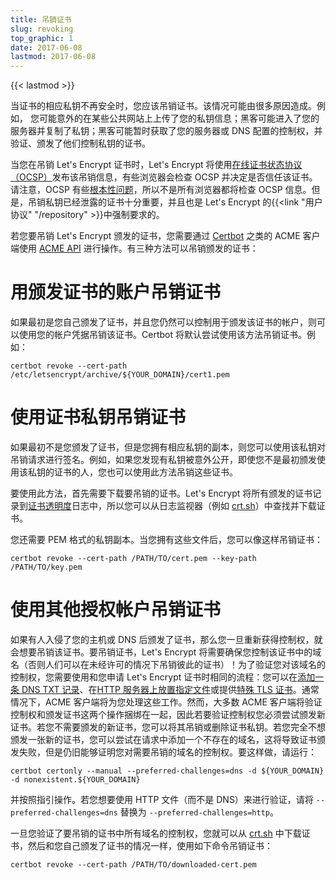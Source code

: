 ```yaml
---
title: 吊销证书
slug: revoking
top_graphic: 1
date: 2017-06-08
lastmod: 2017-06-08
---
```


{{< lastmod >}}

当证书的相应私钥不再安全时，您应该吊销证书。该情况可能由很多原因造成。例如， 您可能意外的在某些公共网站上上传了您的私钥信息；黑客可能进入了您的服务器并复制了私钥；黑客可能暂时获取了您的服务器或 DNS 配置的控制权，并验证、颁发了他们控制私钥的证书。

当您在吊销 Let's Encrypt 证书时，Let's Encrypt 将使用[在线证书状态协议（OCSP）](https://en.wikipedia.org/wiki/Online_Certificate_Status_Protocol)发布该吊销信息，有些浏览器会检查 OCSP 并决定是否信任该证书。请注意，OCSP 有些[根本性问题](https://www.imperialviolet.org/2011/03/18/revocation.html)，所以不是所有浏览器都将检查 OCSP 信息。但是，吊销私钥已经泄露的证书十分重要，并且也是 Let's Encrypt 的{{<link "用户协议" "/repository" >}}中强制要求的。

若您要吊销 Let's Encrypt 颁发的证书，您需要通过 [Certbot](https://certbot.eff.org/) 之类的 ACME 客户端使用 [ACME API](https://github.com/letsencrypt/boulder/blob/master/docs/acme-divergences.md) 进行操作。有三种方法可以吊销颁发的证书：

# 用颁发证书的账户吊销证书

如果最初是您自己颁发了证书，并且您仍然可以控制用于颁发该证书的帐户，则可以使用您的帐户凭据吊销该证书。Certbot 将默认尝试使用该方法吊销证书。例如：

```
certbot revoke --cert-path /etc/letsencrypt/archive/${YOUR_DOMAIN}/cert1.pem
```

# 使用证书私钥吊销证书

如果最初不是您颁发了证书，但是您拥有相应私钥的副本，则您可以使用该私钥对吊销请求进行签名。例如，如果您发现有私钥被意外公开，即使您不是最初颁发使用该私钥的证书的人，您也可以使用此方法吊销这些证书。

要使用此方法，首先需要下载要吊销的证书。Let's Encrypt 将所有颁发的证书记录到[证书透明度](https://www.certificate-transparency.org/)日志中，所以您可以从日志监视器（例如 [crt.sh](https://crt.sh/)）中查找并下载证书。

您还需要 PEM 格式的私钥副本。当您拥有这些文件后，您可以像这样吊销证书：

```
certbot revoke --cert-path /PATH/TO/cert.pem --key-path /PATH/TO/key.pem
```

# 使用其他授权帐户吊销证书

如果有人入侵了您的主机或 DNS 后颁发了证书，那么您一旦重新获得控制权，就会想要吊销该证书。要吊销证书，Let's Encrypt 将需要确保您控制该证书中的域名（否则人们可以在未经许可的情况下吊销彼此的证书）！为了验证您对该域名的控制权，您需要使用和您申请 Let's Encrypt 证书时相同的流程：您可以在[添加一条 DNS TXT 记录](https://ietf-wg-acme.github.io/acme/#rfc.section.8.5)、在[HTTP 服务器上放置指定文件](https://ietf-wg-acme.github.io/acme/#rfc.section.8.3)或提供[特殊 TLS 证书](https://ietf-wg-acme.github.io/acme/#rfc.section.8.4)。通常情况下，ACME 客户端将为您处理这些工作。然而，大多数 ACME 客户端将验证控制权和颁发证书这两个操作捆绑在一起，因此若要验证控制权您必须尝试颁发新证书。若您不需要颁发的新证书，您可以将其吊销或删除证书私钥。若您完全不想颁发一张新的证书，您可以尝试在请求中添加一个不存在的域名，这将导致证书颁发失败，但是仍旧能够证明您对需要吊销的域名的控制权。要这样做，请运行：

```
certbot certonly --manual --preferred-challenges=dns -d ${YOUR_DOMAIN} -d nonexistent.${YOUR_DOMAIN}
```

并按照指引操作。若您想要使用 HTTP 文件（而不是 DNS）来进行验证，请将 `--preferred-challenges=dns` 替换为 `--preferred-challenges=http`。

一旦您验证了要吊销的证书中所有域名的控制权，您就可以从 [crt.sh](https://crt.sh/) 中下载证书，然后和您自己颁发了证书的情况一样，使用如下命令吊销证书：

```
certbot revoke --cert-path /PATH/TO/downloaded-cert.pem
```
